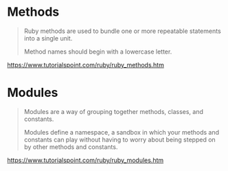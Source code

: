 # Methods

> Ruby methods are used to bundle one or more repeatable statements into a single unit.
>
> Method names should begin with a lowercase letter.

https://www.tutorialspoint.com/ruby/ruby_methods.htm

# Modules

> Modules are a way of grouping together methods, classes, and constants. 
>
> Modules define a namespace, a sandbox in which your methods and
> constants can play without having to worry about being 
> stepped on by other methods and constants.

https://www.tutorialspoint.com/ruby/ruby_modules.htm
